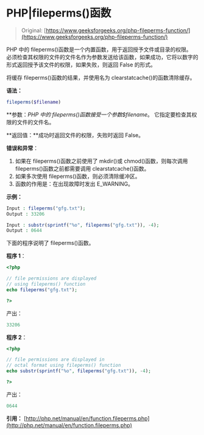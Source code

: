 # PHP|fileperms()函数

> Original: [https://www.geeksforgeeks.org/php-fileperms-function/](https://www.geeksforgeeks.org/php-fileperms-function/)

PHP 中的 fileperms()函数是一个内置函数，用于返回授予文件或目录的权限。 必须检查其权限的文件的文件名作为参数发送给该函数，如果成功，它将以数字的形式返回授予该文件的权限，如果失败，则返回 False 的形式。

将缓存 fileperms()函数的结果，并使用名为 clearstatcache()的函数清除缓存。

**语法：**

```php
fileperms($filename)
```

**参数：**PHP 中的 fileperms()函数接受一个参数*$filename*。 它指定要检查其权限的文件的文件名。

**返回值：**成功时返回文件的权限，失败时返回 False。

**错误和异常**：

1.  如果在 fileperms()函数之前使用了 mkdir()或 chmod()函数，则每次调用 fileperms()函数之前都需要调用 clearstatcache()函数。
2.  如果多次使用 fileperms()函数，则必须清除缓冲区。
3.  函数的作用是：在出现故障时发出 E_WARNING。

**示例：**

```php
Input : fileperms("gfg.txt");
Output : 33206

Input : substr(sprintf("%o", fileperms("gfg.txt")), -4);
Output : 0644

```

下面的程序说明了 fileperms()函数。

**程序 1**：

```php
<?php

// file permissions are displayed
// using fileperms() function
echo fileperms("gfg.txt");

?>
```

产出：

```php
33206
```

**程序 2**：

```php
<?php

// file permissions are displayed in
// octal format using fileperms() function
echo substr(sprintf("%o", fileperms("gfg.txt")), -4);

?>
```

产出：

```php
0644
```

**引用：**
[http://php.net/manual/en/function.fileperms.php](http://php.net/manual/en/function.fileperms.php)